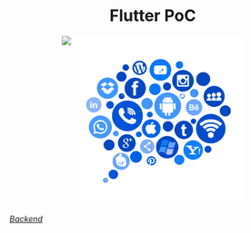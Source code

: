 <h1 align="center">Flutter PoC</h1>

<p align="center">
<img src="https://github.com/jonathanmaciel/flutter_poc/blob/main/web/flutter_poc.gif" width="300" heigth="300"/>
<img src="https://github.com/jonathanmaciel/flutter_poc/blob/main/assets/contacts.add.png" align="top"
     width="300" heigth="300" />
</p>

[*Backend*](https://github.com/jonathanmaciel/nestjs_poc)
